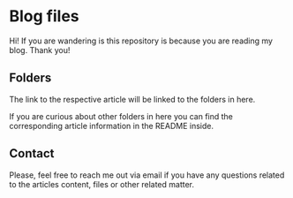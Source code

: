 # Blog files

Hi! If you are wandering is this repository is because you are reading my blog. Thank you!

## Folders

The link to the respective article will be linked to the folders in here.

If you are curious about other folders in here you can find the corresponding article information in the README inside.

## Contact

Please, feel free to reach me out via email if you have any questions related to the articles content, files or other related matter.

